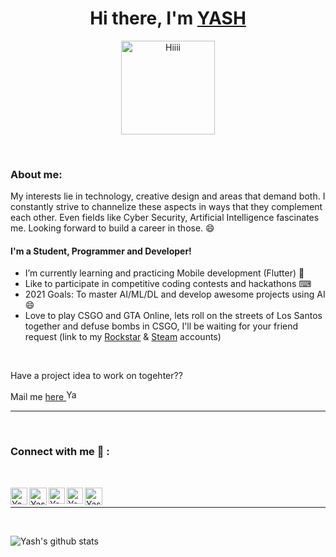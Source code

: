 # <h1 align="center"> Hi there, I'm [YASH](https://github.com/YASHBRO) </h1>
<p align="center">
<img align="center" src="https://sdk.bitmoji.com/render/panel/732eaa6e-2db0-48dc-b8d8-4484ec74e70f-98b12ec1-0112-490f-8249-a51799d855be-v1.png?transparent=1&palette=1" width="150px" alt="Hiiii" /> 
</p>

<br/>

### About me:

My interests lie in technology, creative design and areas that demand both. I constantly strive to channelize these aspects in ways that they complement each other. Even fields like Cyber Security, Artificial Intelligence fascinates me. Looking forward to build a career in those. 😄

#### I'm a Student, Programmer and Developer!
- I’m currently learning and practicing Mobile development (Flutter) 📱
- Like to participate in competitive coding contests and hackathons ⌨
- 2021 Goals: To master AI/ML/DL and develop awesome projects using AI 😄
- Love to play CSGO and GTA Online, lets roll on the streets of Los Santos together and defuse bombs in CSGO, I'll be waiting for your friend request (link to my [Rockstar][rockstar social club] & [Steam][steam] accounts)

<br/>

Have a project idea to work on togehter??

Mail me [here <img alt="Yash's Gmail" width="17px" src="https://img.icons8.com/ios-filled/100/4a90e2/send-mass-email.png" >][gmail]


--------------

<br/>

### Connect with me 🤝 :
<br>

[<img align="left" alt="Yash's Gmail" width="27px" src="https://img.icons8.com/ios-filled/100/4a90e2/send-mass-email.png" >][gmail]
[<img align="left" alt="Yash's LinkedIn" width="28px" src="https://img.icons8.com/ios-glyphs/120/4a90e2/linkedin.png" >][linkedin]
[<img align="left" alt="Yash's Twitter" width="26px" src="https://img.icons8.com/ios-glyphs/120/4a90e2/twitter.png" >][twitter]
[<img align="left" alt="Yash's Facebook" width="26px" src="https://img.icons8.com/ios-filled/150/4a90e2/facebook--v1.png" >][facebook] 
<!-- [<img align="left" alt="Yash's Instagram" width="26px" src="https://img.icons8.com/ios-glyphs/120/4a90e2/instagram-new.png" >][instagram] -->
<!-- [<img align="left" alt="Yash's Snapchat" width="25px" src="https://img.icons8.com/ios-filled/30/4a90e2/snapchat.png" >][snapchat] -->
<!-- [<img align="left" alt="Yash's DEV Profile" width="28px" src="https://img.icons8.com/windows/128/4a90e2/dev.png" >][dev] -->
[<img align="left" alt="Yash's Discord Server" width="28px" src="https://img.icons8.com/ios-filled/150/4a90e2/discord-logo.png" >][discord]
<!-- [<img align="left" alt="Yash's Steam account" width="28px" src="https://img.icons8.com/ios-filled/150/4a90e2/steam-circled.png" >][steam] -->
<!-- [<img align="left" alt="Yash's Rockstar social club profile" width="28px" src="https://img.icons8.com/ios-filled/150/4a90e2/rockstar-games.png" >][rockstar social club] -->

<br/>

---------------------

<br/>

<p>
<img align="center" src="https://github-readme-stats.vercel.app/api?username=YASHBRO&show_icons=true&include_all_commits=true&theme=tokyonight" alt="Yash's github stats" />
</p>

<br/>


[gmail]: https://mail.google.com/mail/?view=cm&fs=1&to=yashjoglekar1220@gmail.com&su=Redirected%20from%20GitHub&body=Hii "Click to send an email"
[instagram]: https://www.instagram.com/yash__joglekar "My Instagram profile"
[twitter]: https://twitter.com/yash__joglekar "My twiiter account"
[facebook]: https://www.facebook.com/yash.joglekar.1220 "My facebook profile"
[linkedin]: https://www.linkedin.com/in/yash-joglekar-08a4161b4/ "My LinkedIn profile"
[discord]: https://discord.gg/hUVNsxC "My Discord Server"
[snapchat]: https://www.snapchat.com/add/yashjoglekar "My Snapchat profile"
[dev]: https://dev.to/yashbro "My Dev's profile"
[steam]: https://steamcommunity.com/id/YASH_BRO/ "My steam account"
[rockstar social club]: https://socialclub.rockstargames.com/member/YASH_BR0/ "My Rockstar social club profile"
